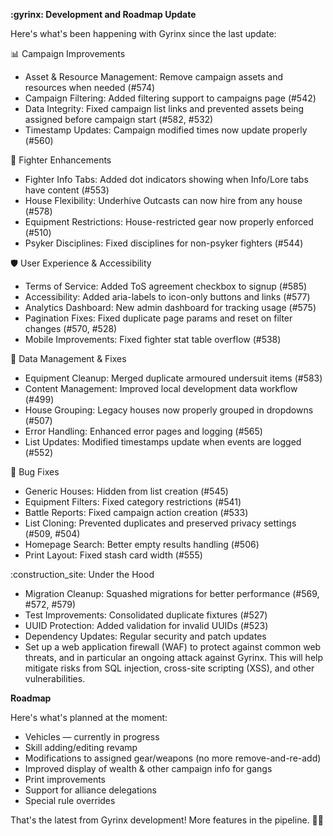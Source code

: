 **:gyrinx: Development and Roadmap Update**

Here's what's been happening with Gyrinx since the last update:

:bar_chart: Campaign Improvements

- Asset & Resource Management: Remove campaign assets and resources when needed (#574)
- Campaign Filtering: Added filtering support to campaigns page (#542)
- Data Integrity: Fixed campaign list links and prevented assets being assigned before campaign start
  (#582, #532)
- Timestamp Updates: Campaign modified times now update properly (#560)

:dart: Fighter Enhancements

- Fighter Info Tabs: Added dot indicators showing when Info/Lore tabs have content (#553)
- House Flexibility: Underhive Outcasts can now hire from any house (#578)
- Equipment Restrictions: House-restricted gear now properly enforced (#510)
- Psyker Disciplines: Fixed disciplines for non-psyker fighters (#544)

:shield: User Experience & Accessibility

- Terms of Service: Added ToS agreement checkbox to signup (#585)
- Accessibility: Added aria-labels to icon-only buttons and links (#577)
- Analytics Dashboard: New admin dashboard for tracking usage (#575)
- Pagination Fixes: Fixed duplicate page params and reset on filter changes (#570, #528)
- Mobile Improvements: Fixed fighter stat table overflow (#538)

:wrench: Data Management & Fixes

- Equipment Cleanup: Merged duplicate armoured undersuit items (#583)
- Content Management: Improved local development data workflow (#499)
- House Grouping: Legacy houses now properly grouped in dropdowns (#507)
- Error Handling: Enhanced error pages and logging (#565)
- List Updates: Modified timestamps update when events are logged (#552)

:bug: Bug Fixes

- Generic Houses: Hidden from list creation (#545)
- Equipment Filters: Fixed category restrictions (#541)
- Battle Reports: Fixed campaign action creation (#533)
- List Cloning: Prevented duplicates and preserved privacy settings (#509, #504)
- Homepage Search: Better empty results handling (#506)
- Print Layout: Fixed stash card width (#555)

:construction_site: Under the Hood

- Migration Cleanup: Squashed migrations for better performance (#569, #572, #579)
- Test Improvements: Consolidated duplicate fixtures (#527)
- UUID Protection: Added validation for invalid UUIDs (#523)
- Dependency Updates: Regular security and patch updates
- Set up a web application firewall (WAF) to protect against common web threats, and in particular an ongoing attack against Gyrinx. This will help mitigate risks from SQL injection, cross-site scripting (XSS), and other vulnerabilities.

**Roadmap**

Here's what's planned at the moment:

- Vehicles — currently in progress
- Skill adding/editing revamp
- Modifications to assigned gear/weapons (no more remove-and-re-add)
- Improved display of wealth & other campaign info for gangs
- Print improvements
- Support for alliance delegations
- Special rule overrides

That's the latest from Gyrinx development! More features in the pipeline. :game_die::sparkles:

